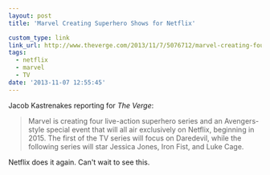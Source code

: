 ```yaml
---
layout: post
title: 'Marvel Creating Superhero Shows for Netflix'

custom_type: link
link_url: http://www.theverge.com/2013/11/7/5076712/marvel-creating-four-superhero-tv-series-netflix-exclusives
tags:
  - netflix
  - marvel
  - TV
date: '2013-11-07 12:55:45'
---
```

Jacob Kastrenakes reporting for *The Verge*:

>Marvel is creating four live-action superhero series and an Avengers-style special event that will all air exclusively on Netflix, beginning in 2015. The first of the TV series will focus on Daredevil, while the following series will star Jessica Jones, Iron Fist, and Luke Cage.

Netflix does it again. Can't wait to see this.
